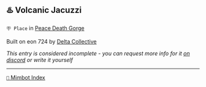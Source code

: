 ## ♨️ Volcanic Jacuzzi

`🪧 Place` in [Peace Death Gorge](<https://zeithalt.github.io/r/peace_death_gorge.html>)

Built on eon 724 by [Delta Collective](<https://zeithalt.github.io/r/delta_collective.html>)

_This entry is considered incomplete - you can request more info for it [on discord](<https://discord.com/channels/562910943848169472/1173922660489633802>) or write it yourself_

<!---
keywords:  dc, peace death gorge, influeno
aliases: 
-->
----------
[`📑` Mimbot Index](</index.md#16d0>)